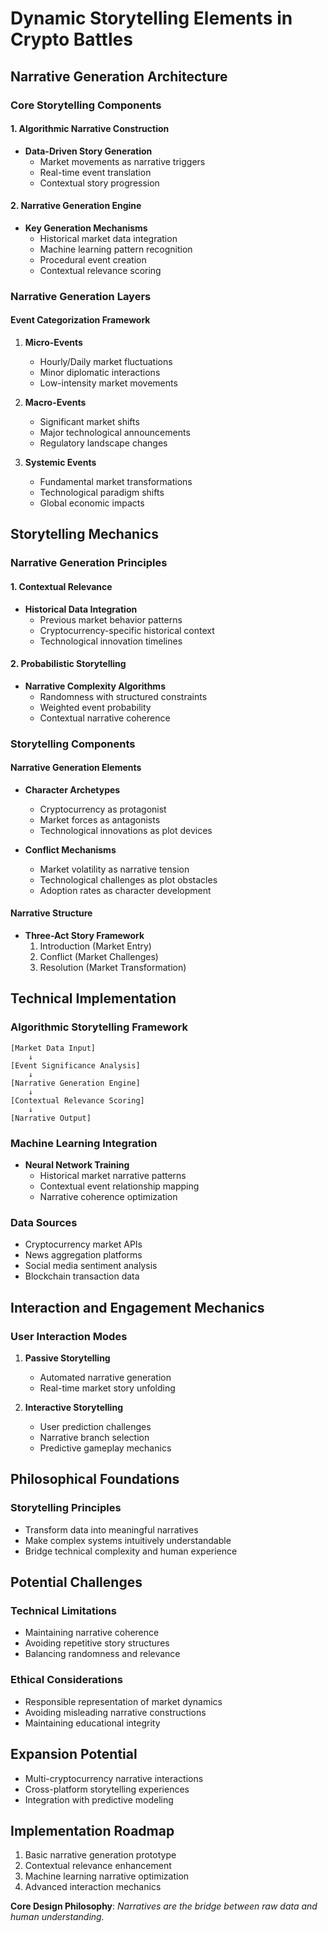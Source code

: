 # Dynamic Storytelling Elements in Crypto Battles

## Narrative Generation Architecture

### Core Storytelling Components

#### 1. Algorithmic Narrative Construction
- **Data-Driven Story Generation**
  - Market movements as narrative triggers
  - Real-time event translation
  - Contextual story progression

#### 2. Narrative Generation Engine
- **Key Generation Mechanisms**
  - Historical market data integration
  - Machine learning pattern recognition
  - Procedural event creation
  - Contextual relevance scoring

### Narrative Generation Layers

#### Event Categorization Framework
1. **Micro-Events**
   - Hourly/Daily market fluctuations
   - Minor diplomatic interactions
   - Low-intensity market movements

2. **Macro-Events**
   - Significant market shifts
   - Major technological announcements
   - Regulatory landscape changes

3. **Systemic Events**
   - Fundamental market transformations
   - Technological paradigm shifts
   - Global economic impacts

## Storytelling Mechanics

### Narrative Generation Principles

#### 1. Contextual Relevance
- **Historical Data Integration**
  - Previous market behavior patterns
  - Cryptocurrency-specific historical context
  - Technological innovation timelines

#### 2. Probabilistic Storytelling
- **Narrative Complexity Algorithms**
  - Randomness with structured constraints
  - Weighted event probability
  - Contextual narrative coherence

### Storytelling Components

#### Narrative Generation Elements
- **Character Archetypes**
  - Cryptocurrency as protagonist
  - Market forces as antagonists
  - Technological innovations as plot devices

- **Conflict Mechanisms**
  - Market volatility as narrative tension
  - Technological challenges as plot obstacles
  - Adoption rates as character development

#### Narrative Structure
- **Three-Act Story Framework**
  1. Introduction (Market Entry)
  2. Conflict (Market Challenges)
  3. Resolution (Market Transformation)

## Technical Implementation

### Algorithmic Storytelling Framework
```
[Market Data Input]
    ↓
[Event Significance Analysis]
    ↓
[Narrative Generation Engine]
    ↓
[Contextual Relevance Scoring]
    ↓
[Narrative Output]
```

### Machine Learning Integration
- **Neural Network Training**
  - Historical market narrative patterns
  - Contextual event relationship mapping
  - Narrative coherence optimization

### Data Sources
- Cryptocurrency market APIs
- News aggregation platforms
- Social media sentiment analysis
- Blockchain transaction data

## Interaction and Engagement Mechanics

### User Interaction Modes
1. **Passive Storytelling**
   - Automated narrative generation
   - Real-time market story unfolding

2. **Interactive Storytelling**
   - User prediction challenges
   - Narrative branch selection
   - Predictive gameplay mechanics

## Philosophical Foundations

### Storytelling Principles
- Transform data into meaningful narratives
- Make complex systems intuitively understandable
- Bridge technical complexity and human experience

## Potential Challenges

### Technical Limitations
- Maintaining narrative coherence
- Avoiding repetitive story structures
- Balancing randomness and relevance

### Ethical Considerations
- Responsible representation of market dynamics
- Avoiding misleading narrative constructions
- Maintaining educational integrity

## Expansion Potential
- Multi-cryptocurrency narrative interactions
- Cross-platform storytelling experiences
- Integration with predictive modeling

## Implementation Roadmap
1. Basic narrative generation prototype
2. Contextual relevance enhancement
3. Machine learning narrative optimization
4. Advanced interaction mechanics

**Core Design Philosophy**:
*Narratives are the bridge between raw data and human understanding.*